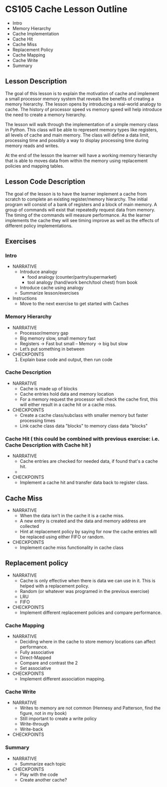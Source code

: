 # CS105 Cache Lesson Outline
- Intro
- Memory Hierarchy
- Cache Implementation
- Cache Hit
- Cache Miss
- Replacement Policy
- Cache Mapping
- Cache Write
- Summary

## Lesson Description

The goal of this lesson is to explain the motivation of cache and implement a small processor memory system that reveals the benefits of creating a memory hierarchy. The lesson opens by introducing a real-world analogy to cache. The history of processor speed vs memory speed will help introduce the need to create a memory hierarchy. 

The lesson will walk through the implementation of a simple memory class in Python. This class will be able to represent memory types like registers, all levels of cache and main memory. The class will define a data limit, processing time and possibly a way to display processing time during memory reads and writes.

At the end of the lesson the learner will have a working memory hierarchy that is able to moves data from within the memory using replacement policies and mapping tables. 

## Lesson Code Description

The goal of the lesson is to have the learner implement a cache from scratch to complete an existing register/memory hierarchy. The initial program will consist of a bank of registers and a block of main memory. A group of commands will exist that repeatedly request data from memory. The timing of the commands will measure performance. As the learner implements the cache they will see timing improve as well as the effects of different policy implementations.

## Exercises
### Intro
- NARRATIVE
  - Introduce analogy
    - food analogy (counter/pantry/supermarket)
    - tool analogy (hand/work bench/tool chest) from book
  - Introduce cache using analogy
  - Summarize lesson/exercises
- Instructions
  - Move to the next exercise to get started with Caches

### Memory Hierarchy
- NARRATIVE
  - Processor/memory gap
  - Big memory slow, small memory fast
  - Registers -> Fast but small – Memory -> big but slow
  - Let’s put something in between
- CHECKPOINTS
  1. Explain base code and output, then run code 

###	Cache Description
- NARRATIVE
  - Cache is made up of blocks
  - Cache entries hold data and memory location
  - For a memory request the processor will check the cache first, this will either result in a cache hit or a cache miss. 
- CHECKPOINTS
  - Create a cache class/subclass with smaller memory but faster processing times
  - Link cache class data "blocks" to memory class data "blocks"
### Cache Hit ( this could be combined with previous exercise: i.e. Cache Description with Cache hit )
- NARRATIVE
  - Cache entries are checked for needed data, if found that's a cache hit.
  - 
- CHECKPOINTS
  - Implement a cache hit and transfer data back to register class.
## Cache Miss
- NARRATIVE
  - When the data isn't in the cache it is a cache miss.
  - A new entry is created and the data and memory address are collected
  - Hint at replacement policy by saying for now the cache entries will be replaced using either FIFO or random.
- CHECKPOINTS
  - Implement cache miss functionality in cache class
## Replacement policy
- NARRATIVE
  - Cache is only effective when there is data we can use in it. This is helped with a replacement policy.
  - Random (or whatever was programed in the previous exercise)
  - LRU
  - FIFO
- CHECKPOINTS
  - Implement different replacement policies and compare performance.
### Cache Mapping
- NARRATIVE
  - Deciding where in the cache to store memory locations can affect performance.
  - Fully associative
  - Direct-Mapped
  - Compare and contrast the 2 
  - Set associative
- CHECKPOINTS
  - Implement different association mapping.
### Cache Write
- NARRATIVE
  - Writes to memory are not common (Hennesy and Patterson, find the figure, not in my book)
  - Still important to create a write policy
  - Write-through
  - Write-back
- CHECKPOINTS
### Summary
- NARRATIVE
  - Summarize each topic
- CHECKPOINTS
  - Play with the code
  - Create another cache?
